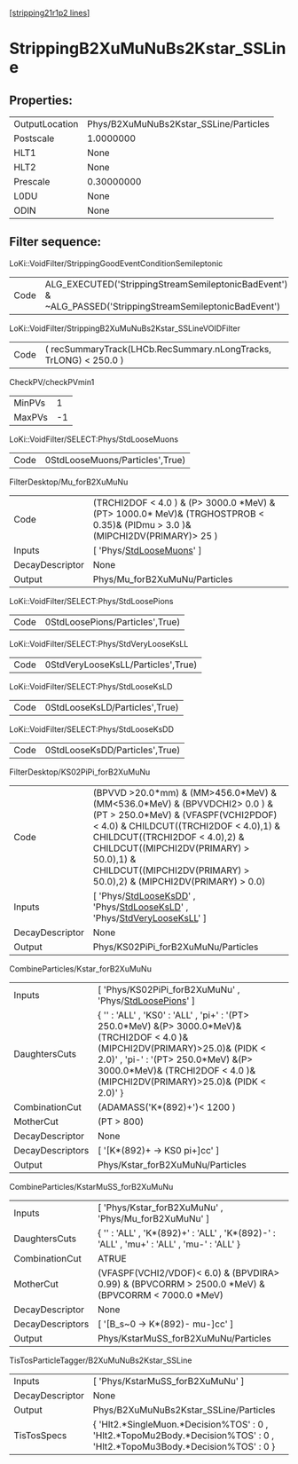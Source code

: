 [[stripping21r1p2 lines]](./stripping21r1p2-index)

# StrippingB2XuMuNuBs2Kstar_SSLine

## Properties:

|                |                                        |
|----------------|----------------------------------------|
| OutputLocation | Phys/B2XuMuNuBs2Kstar_SSLine/Particles |
| Postscale      | 1.0000000                              |
| HLT1           | None                                   |
| HLT2           | None                                   |
| Prescale       | 0.30000000                             |
| L0DU           | None                                   |
| ODIN           | None                                   |

## Filter sequence:

LoKi::VoidFilter/StrippingGoodEventConditionSemileptonic

|      |                                                                                                          |
|------|----------------------------------------------------------------------------------------------------------|
| Code | ALG_EXECUTED('StrippingStreamSemileptonicBadEvent') & ~ALG_PASSED('StrippingStreamSemileptonicBadEvent') |

LoKi::VoidFilter/StrippingB2XuMuNuBs2Kstar_SSLineVOIDFilter

|      |                                                                   |
|------|-------------------------------------------------------------------|
| Code | ( recSummaryTrack(LHCb.RecSummary.nLongTracks, TrLONG) \< 250.0 ) |

CheckPV/checkPVmin1

|        |     |
|--------|-----|
| MinPVs | 1   |
| MaxPVs | -1  |

LoKi::VoidFilter/SELECT:Phys/StdLooseMuons

|      |                                 |
|------|---------------------------------|
| Code | 0StdLooseMuons/Particles',True) |

FilterDesktop/Mu_forB2XuMuNu

|                 |                                                                                                                                    |
|-----------------|------------------------------------------------------------------------------------------------------------------------------------|
| Code            | (TRCHI2DOF \< 4.0 ) & (P\> 3000.0 \*MeV) & (PT\> 1000.0\* MeV)& (TRGHOSTPROB \< 0.35)& (PIDmu \> 3.0 )& (MIPCHI2DV(PRIMARY)\> 25 ) |
| Inputs          | [ 'Phys/[StdLooseMuons](./stripping21r1p2-commonparticles-stdloosemuons)' ]                                                      |
| DecayDescriptor | None                                                                                                                               |
| Output          | Phys/Mu_forB2XuMuNu/Particles                                                                                                      |

LoKi::VoidFilter/SELECT:Phys/StdLoosePions

|      |                                 |
|------|---------------------------------|
| Code | 0StdLoosePions/Particles',True) |

LoKi::VoidFilter/SELECT:Phys/StdVeryLooseKsLL

|      |                                    |
|------|------------------------------------|
| Code | 0StdVeryLooseKsLL/Particles',True) |

LoKi::VoidFilter/SELECT:Phys/StdLooseKsLD

|      |                                |
|------|--------------------------------|
| Code | 0StdLooseKsLD/Particles',True) |

LoKi::VoidFilter/SELECT:Phys/StdLooseKsDD

|      |                                |
|------|--------------------------------|
| Code | 0StdLooseKsDD/Particles',True) |

FilterDesktop/KS02PiPi_forB2XuMuNu

|                 |                                                                                                                                                                                                                                                                                                                       |
|-----------------|-----------------------------------------------------------------------------------------------------------------------------------------------------------------------------------------------------------------------------------------------------------------------------------------------------------------------|
| Code            | (BPVVD \>20.0\*mm) & (MM\>456.0\*MeV) & (MM\<536.0\*MeV) & (BPVVDCHI2\> 0.0 ) & (PT \> 250.0\*MeV) & (VFASPF(VCHI2PDOF) \< 4.0) & CHILDCUT((TRCHI2DOF \< 4.0),1) & CHILDCUT((TRCHI2DOF \< 4.0),2) & CHILDCUT((MIPCHI2DV(PRIMARY) \> 50.0),1) & CHILDCUT((MIPCHI2DV(PRIMARY) \> 50.0),2) & (MIPCHI2DV(PRIMARY) \> 0.0) |
| Inputs          | [ 'Phys/[StdLooseKsDD](./stripping21r1p2-commonparticles-stdlooseksdd)' , 'Phys/[StdLooseKsLD](./stripping21r1p2-commonparticles-stdlooseksld)' , 'Phys/[StdVeryLooseKsLL](./stripping21r1p2-commonparticles-stdverylooseksll)' ]                                                                                   |
| DecayDescriptor | None                                                                                                                                                                                                                                                                                                                  |
| Output          | Phys/KS02PiPi_forB2XuMuNu/Particles                                                                                                                                                                                                                                                                                   |

CombineParticles/Kstar_forB2XuMuNu

|                  |                                                                                                                                                                                                                                                                  |
|------------------|------------------------------------------------------------------------------------------------------------------------------------------------------------------------------------------------------------------------------------------------------------------|
| Inputs           | [ 'Phys/KS02PiPi_forB2XuMuNu' , 'Phys/[StdLoosePions](./stripping21r1p2-commonparticles-stdloosepions)' ]                                                                                                                                                      |
| DaughtersCuts    | { '' : 'ALL' , 'KS0' : 'ALL' , 'pi+' : '(PT\> 250.0\*MeV) &(P\> 3000.0\*MeV)& (TRCHI2DOF \< 4.0 )& (MIPCHI2DV(PRIMARY)\>25.0)& (PIDK \< 2.0)' , 'pi-' : '(PT\> 250.0\*MeV) &(P\> 3000.0\*MeV)& (TRCHI2DOF \< 4.0 )& (MIPCHI2DV(PRIMARY)\>25.0)& (PIDK \< 2.0)' } |
| CombinationCut   | (ADAMASS('K\*(892)+')\< 1200 )                                                                                                                                                                                                                                   |
| MotherCut        | (PT \> 800)                                                                                                                                                                                                                                                      |
| DecayDescriptor  | None                                                                                                                                                                                                                                                             |
| DecayDescriptors | [ '[K\*(892)+ -\> KS0 pi+]cc' ]                                                                                                                                                                                                                              |
| Output           | Phys/Kstar_forB2XuMuNu/Particles                                                                                                                                                                                                                                 |

CombineParticles/KstarMuSS_forB2XuMuNu

|                  |                                                                                                         |
|------------------|---------------------------------------------------------------------------------------------------------|
| Inputs           | [ 'Phys/Kstar_forB2XuMuNu' , 'Phys/Mu_forB2XuMuNu' ]                                                  |
| DaughtersCuts    | { '' : 'ALL' , 'K\*(892)+' : 'ALL' , 'K\*(892)-' : 'ALL' , 'mu+' : 'ALL' , 'mu-' : 'ALL' }              |
| CombinationCut   | ATRUE                                                                                                   |
| MotherCut        | (VFASPF(VCHI2/VDOF)\< 6.0) & (BPVDIRA\> 0.99) & (BPVCORRM \> 2500.0 \*MeV) & (BPVCORRM \< 7000.0 \*MeV) |
| DecayDescriptor  | None                                                                                                    |
| DecayDescriptors | [ '[B_s~0 -\> K\*(892)- mu-]cc' ]                                                                   |
| Output           | Phys/KstarMuSS_forB2XuMuNu/Particles                                                                    |

TisTosParticleTagger/B2XuMuNuBs2Kstar_SSLine

|                 |                                                                                                                                |
|-----------------|--------------------------------------------------------------------------------------------------------------------------------|
| Inputs          | [ 'Phys/KstarMuSS_forB2XuMuNu' ]                                                                                             |
| DecayDescriptor | None                                                                                                                           |
| Output          | Phys/B2XuMuNuBs2Kstar_SSLine/Particles                                                                                         |
| TisTosSpecs     | { 'Hlt2.\*SingleMuon.\*Decision%TOS' : 0 , 'Hlt2.\*TopoMu2Body.\*Decision%TOS' : 0 , 'Hlt2.\*TopoMu3Body.\*Decision%TOS' : 0 } |
